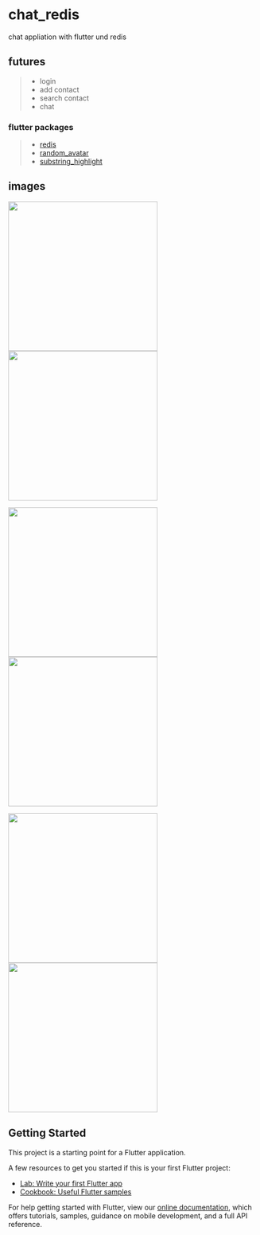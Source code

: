 # chat_redis

chat appliation with flutter und redis

## futures
> - login
> - add contact
> - search contact
> - chat 

### flutter packages
> - [redis](https://pub.dev/packages/redis)
> - [random_avatar](https://pub.dev/packages/random_avatar)
> - [substring_highlight](https://pub.dev/packages/substring_highlight)

## images

 <img src="https://github.com/amirjavani/chat-app/assets/87892692/57da9e97-3943-4c4e-9e8f-fd67fa825268" width="300">       <img src="https://github.com/amirjavani/chat-app/assets/87892692/421c997a-a44d-4f17-a363-770859f31020" width="300">
 
 <img src="https://github.com/amirjavani/chat-app/assets/87892692/9c8b64e2-a84c-4139-a637-1acc59e9455d" width="300">       <img src="https://github.com/amirjavani/chat-app/assets/87892692/32939690-c77f-416a-ac00-c77c3a97d3c2" width="300">
 
 <img src="https://github.com/amirjavani/chat-app/assets/87892692/29b58f52-ba6f-42e6-ad42-44e162a5af44" width="300">       <img src="https://github.com/amirjavani/chat-app/assets/87892692/74f9ff4e-5e14-49c6-b8da-12728c05481d" width="300">

## Getting Started

This project is a starting point for a Flutter application.

A few resources to get you started if this is your first Flutter project:

- [Lab: Write your first Flutter app](https://flutter.dev/docs/get-started/codelab)
- [Cookbook: Useful Flutter samples](https://flutter.dev/docs/cookbook)

For help getting started with Flutter, view our
[online documentation](https://flutter.dev/docs), which offers tutorials,
samples, guidance on mobile development, and a full API reference.
